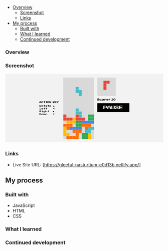 - [Overview](#overview)
  - [Screenshot](#screenshot)
  - [Links](#links)
- [My process](#my-process)
  - [Built with](#built-with)
  - [What I learned](#what-i-learned)
  - [Continued development](#continued-development)

### Overview


### Screenshot

![Screenshot](screenshot.png)

### Links

- Live Site URL: [https://gleeful-nasturtium-e0d13b.netlify.app/]

## My process

### Built with

- JavaScript
- HTML
- CSS 

### What I learned



### Continued development

